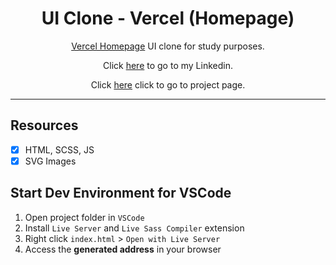 <h1 align="center">
UI Clone - Vercel (Homepage)
</h1>

<p align="center"><a href="https://vercel.com">Vercel Homepage</a> UI clone for study purposes.</p>
<p align="center">Click <a href="https://www.linkedin.com/in/adryelsimon/">here</a> to go to my Linkedin.</p>
<p align="center">Click <a href="https://alchemist-developer.github.io/vercel-ui-frontend/">here</a> click to go to project page.</p>

<hr>


## Resources

- [x] HTML, SCSS, JS
- [x] SVG Images

## Start Dev Environment for VSCode

1. Open project folder in `VSCode`
2. Install `Live Server` and `Live Sass Compiler` extension
3. Right click `index.html` > `Open with Live Server`
4. Access the **generated address** in your browser


